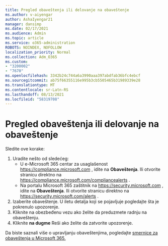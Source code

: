 ```yaml
---
title: Pregled obaveštenja ili delovanje na obaveštenje
ms.author: v-aiyengar
author: AshaIyengar21
manager: dansimp
ms.date: 02/17/2021
ms.audience: Admin
ms.topic: article
ms.service: o365-administration
ROBOTS: NOINDEX, NOFOLLOW
localization_priority: Normal
ms.collection: Adm_O365
ms.custom:
- "3200002"
- "7670"
ms.openlocfilehash: 3342b24c744a6a3990aaa397abdfab36bfc4ebcf
ms.sourcegitcommit: ab75f66355116e995b3cb5505465b31989339e28
ms.translationtype: MT
ms.contentlocale: sr-Latn-RS
ms.lasthandoff: 08/13/2021
ms.locfileid: "58319708"
---
```

# <a name="review-or-act-on-an-alert"></a>Pregled obaveštenja ili delovanje na obaveštenje

Sledite ove korake:

1. Uradite nešto od sledećeg:
   - U e-Microsoft 365 centar za usaglašenost <https://compliance.microsoft.com> , idite na **Obaveštenja**. Ili otvorite stranicu direktno na <https://compliance.microsoft.com/compliancealerts> .
   - Na portalu Microsoft 365 zaštitnik na <https://security.microsoft.com> , idite na **Obaveštenja**. Ili otvorite stranicu direktno na <https://security.microsoft.com/alerts> .
2. Izaberite obaveštenje. U iletu detalja koji se pojavljuje pogledajte šta je pokrenulo upozorenje.
3. Kliknite na obezbeđenu vezu ako želite da preduzmete radnju na obaveštenju.
4. Kliknite **na dugme** Reši ako želite da zatvorite upozorenje.

Da biste saznali više o upravljanju obaveštenjima, pogledajte [smernice za obaveštenja u Microsoft 365.](https://docs.microsoft.com/microsoft-365/compliance/alert-policies)
